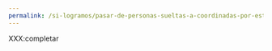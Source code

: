 ```yaml
---
permalink: /si-logramos/pasar-de-personas-sueltas-a-coordinadas-por-estandares
---
```


XXX:completar

